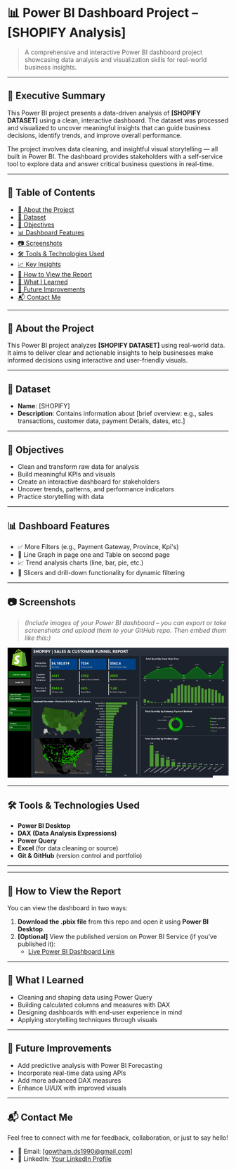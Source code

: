 

# 📊 Power BI Dashboard Project – [SHOPIFY Analysis]

> A comprehensive and interactive Power BI dashboard project showcasing data analysis and visualization skills for real-world business insights.

---

## 📄 Executive Summary

This Power BI project presents a data-driven analysis of **[SHOPIFY DATASET]** using a clean, interactive dashboard. The dataset was processed and visualized to uncover meaningful insights that can guide business decisions, identify trends, and improve overall performance.

The project involves data cleaning, and insightful visual storytelling — all built in Power BI. The dashboard provides stakeholders with a self-service tool to explore data and answer critical business questions in real-time.

---

## 📁 Table of Contents
- [📘 About the Project](#-about-the-project)
- [📂 Dataset](#-dataset)
- [🎯 Objectives](#-objectives)
- [📊 Dashboard Features](#-dashboard-features)
- [📷 Screenshots](#-screenshots)
- [🛠 Tools & Technologies Used](#-tools--technologies-used)
- [📈 Key Insights](#-key-insights)
- [🚀 How to View the Report](#-how-to-view-the-report)
- [🧠 What I Learned](#-what-i-learned)
- [📌 Future Improvements](#-future-improvements)
- [📬 Contact Me](#-contact-me)

---

## 📘 About the Project

This Power BI project analyzes **[SHOPIFY DATASET]** using real-world data. It aims to deliver clear and actionable insights to help businesses make informed decisions using interactive and user-friendly visuals.

---

## 📂 Dataset

- **Name**: [SHOPIFY]
- **Description**: Contains information about [brief overview: e.g., sales transactions, customer data, payment Details, dates, etc.]

---

## 🎯 Objectives

- Clean and transform raw data for analysis
- Build meaningful KPIs and visuals
- Create an interactive dashboard for stakeholders
- Uncover trends, patterns, and performance indicators
- Practice storytelling with data

---

## 📊 Dashboard Features

- ✅ More Filters (e.g., Payment Gateway, Province, Kpi's)
- 📅 Line Graph in page one and Table on second page
- 📈 Trend analysis charts (line, bar, pie, etc.)
- 📌 Slicers and drill-down functionality for dynamic filtering

---

## 📷 Screenshots

> *(Include images of your Power BI dashboard – you can export or take screenshots and upload them to your GitHub repo. Then embed them like this:)*

![Shopify Analysis Overview](https://github.com/Gowtham-su/Shopify-Analysis/blob/main/Screenshot%202025-07-22%20at%209.43.40%20PM.png)

---

## 🛠 Tools & Technologies Used

- **Power BI Desktop**
- **DAX (Data Analysis Expressions)**
- **Power Query**
- **Excel** (for data cleaning or source)
- **Git & GitHub** (version control and portfolio)

---


---

## 🚀 How to View the Report

You can view the dashboard in two ways:

1. **Download the .pbix file** from this repo and open it using **Power BI Desktop**.
2. **[Optional]** View the published version on Power BI Service (if you’ve published it):
   - [Live Power BI Dashboard Link]([https://app.powerbi.com/links/lgtmjRnJM5?ctid=158ff991-c8c9-4606-9076-9b1113ad10d6&pbi_source=linkShare&bookmarkGuid=f6910d90-a4a5-44fd-94c4-deaba8342f6d](https://app.powerbi.com/view?r=eyJrIjoiMmQzMWE4ZmMtZjIwZS00ODVkLWI3NmEtYmExZDJjMmNmMmNiIiwidCI6IjE1OGZmOTkxLWM4YzktNDYwNi05MDc2LTliMTExM2FkMTBkNiJ9))

---

## 🧠 What I Learned

- Cleaning and shaping data using Power Query
- Building calculated columns and measures with DAX
- Designing dashboards with end-user experience in mind
- Applying storytelling techniques through visuals

---

## 📌 Future Improvements

- Add predictive analysis with Power BI Forecasting
- Incorporate real-time data using APIs
- Add more advanced DAX measures
- Enhance UI/UX with improved visuals

---

## 📬 Contact Me

Feel free to connect with me for feedback, collaboration, or just to say hello!

- 📧 Email: [gowtham.ds1990@gmail.com]
- 💼 LinkedIn: [Your LinkedIn Profile](www.linkedin.com/in/gowtham-su)
